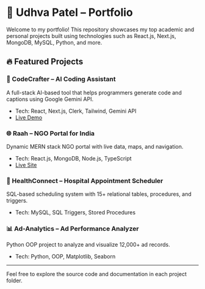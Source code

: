 # 💼 Udhva Patel – Portfolio

Welcome to my portfolio! This repository showcases my top academic and personal projects built using technologies such as React.js, Next.js, MongoDB, MySQL, Python, and more.

## 🔥 Featured Projects

### 🧠 CodeCrafter – AI Coding Assistant
A full-stack AI-based tool that helps programmers generate code and captions using Google Gemini API.
- Tech: React, Next.js, Clerk, Tailwind, Gemini API
- [Live Demo](https://codecrafter-app.vercel.app)

### 🌐 Raah – NGO Portal for India
Dynamic MERN stack NGO portal with live data, maps, and navigation.
- Tech: React.js, MongoDB, Node.js, TypeScript
- [Live Site](https://www.raahindia.in)

### 🏥 HealthConnect – Hospital Appointment Scheduler
SQL-based scheduling system with 15+ relational tables, procedures, and triggers.
- Tech: MySQL, SQL Triggers, Stored Procedures

### 📊 Ad-Analytics – Ad Performance Analyzer
Python OOP project to analyze and visualize 12,000+ ad records.
- Tech: Python, OOP, Matplotlib, Seaborn

---

Feel free to explore the source code and documentation in each project folder.
